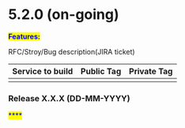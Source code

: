# 5.2.0 (on-going)

<mark style="color:blue;"></mark>

<mark style="color:blue;">**Features:**</mark>

RFC/Stroy/Bug description(JIRA ticket)



| Service to build | Public Tag | Private Tag |
| ---------------- | ---------- | ----------- |
|                  |            |             |



### Release X.X.X (DD-MM-YYYY)

<mark style="color:blue;">****</mark>

<mark style="color:blue;"></mark>
